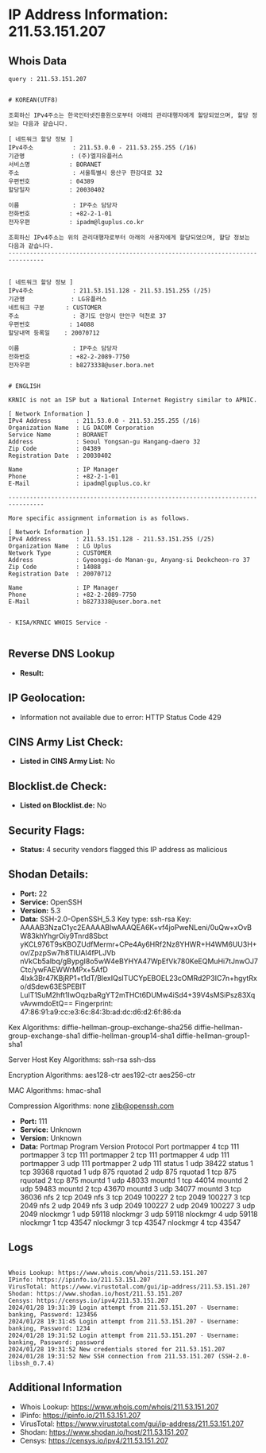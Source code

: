# IP Address Information: 211.53.151.207

## Whois Data
```
query : 211.53.151.207


# KOREAN(UTF8)

조회하신 IPv4주소는 한국인터넷진흥원으로부터 아래의 관리대행자에게 할당되었으며, 할당 정보는 다음과 같습니다.

[ 네트워크 할당 정보 ]
IPv4주소           : 211.53.0.0 - 211.53.255.255 (/16)
기관명             : (주)엘지유플러스
서비스명           : BORANET
주소               : 서울특별시 용산구 한강대로 32
우편번호           : 04389
할당일자           : 20030402

이름               : IP주소 담당자
전화번호           : +82-2-1-01
전자우편           : ipadm@lguplus.co.kr

조회하신 IPv4주소는 위의 관리대행자로부터 아래의 사용자에게 할당되었으며, 할당 정보는 다음과 같습니다.
--------------------------------------------------------------------------------


[ 네트워크 할당 정보 ]
IPv4주소           : 211.53.151.128 - 211.53.151.255 (/25)
기관명             : LG유플러스
네트워크 구분      : CUSTOMER
주소               : 경기도 안양시 만안구 덕천로 37
우편번호           : 14088
할당내역 등록일    : 20070712

이름               : IP주소 담당자
전화번호           : +82-2-2089-7750
전자우편           : b8273338@user.bora.net


# ENGLISH

KRNIC is not an ISP but a National Internet Registry similar to APNIC.

[ Network Information ]
IPv4 Address       : 211.53.0.0 - 211.53.255.255 (/16)
Organization Name  : LG DACOM Corporation
Service Name       : BORANET
Address            : Seoul Yongsan-gu Hangang-daero 32
Zip Code           : 04389
Registration Date  : 20030402

Name               : IP Manager
Phone              : +82-2-1-01
E-Mail             : ipadm@lguplus.co.kr

--------------------------------------------------------------------------------

More specific assignment information is as follows.

[ Network Information ]
IPv4 Address       : 211.53.151.128 - 211.53.151.255 (/25)
Organization Name  : LG Uplus
Network Type       : CUSTOMER
Address            : Gyeonggi-do Manan-gu, Anyang-si Deokcheon-ro 37
Zip Code           : 14088
Registration Date  : 20070712

Name               : IP Manager
Phone              : +82-2-2089-7750
E-Mail             : b8273338@user.bora.net


- KISA/KRNIC WHOIS Service -


```
## Reverse DNS Lookup
- **Result:** 

## IP Geolocation:
- Information not available due to error: HTTP Status Code 429

## CINS Army List Check:
- **Listed in CINS Army List:** 
No

## Blocklist.de Check:
- **Listed on Blocklist.de:** 
No

## Security Flags:
- **Status:** 4 security vendors flagged this IP address as malicious

## Shodan Details:
- **Port:** 22
- **Service:** OpenSSH
- **Version:** 5.3
- **Data:** SSH-2.0-OpenSSH_5.3
Key type: ssh-rsa
Key: AAAAB3NzaC1yc2EAAAABIwAAAQEA6K+vf4joPweNLeni/0uQw+xOvBW83khYhgrOiy9Tnrd8Sbct
yKCL976T9sKBOZUdfMermr+CPe4Ay6HRf2Nz8YHWR+H4WM6UU3H+ov/ZpzpSw7h8TlUAI4fPLJVb
nVkCb5albq/gBypgI8o5wW4eBYHYA47WpEfVk780KeEQMuHi7tJnwOJ7Ctc/ywFAEWWrMPx+5AfD
4lxk3Br47KBjRP1+t1dT/BlexIQsITUCYpEBOEL23cOMRd2P3IC7n+hgytRxo/dSdew63ESPEBIT
LulT1SuM2hft1IwOqzbaRgYT2mTHCt6DUMw4iSd4+39V4sMSiPsz83XqvAvwmdoEtQ==
Fingerprint: 47:86:91:a9:cc:e3:6c:84:3b:ad:dc:d6:d2:6f:86:da

Kex Algorithms:
	diffie-hellman-group-exchange-sha256
	diffie-hellman-group-exchange-sha1
	diffie-hellman-group14-sha1
	diffie-hellman-group1-sha1

Server Host Key Algorithms:
	ssh-rsa
	ssh-dss

Encryption Algorithms:
	aes128-ctr
	aes192-ctr
	aes256-ctr

MAC Algorithms:
	hmac-sha1

Compression Algorithms:
	none
	zlib@openssh.com


- **Port:** 111
- **Service:** Unknown
- **Version:** Unknown
- **Data:** Portmap
Program	Version	Protocol	Port
portmapper	4	tcp	111
portmapper	3	tcp	111
portmapper	2	tcp	111
portmapper	4	udp	111
portmapper	3	udp	111
portmapper	2	udp	111
status	1	udp	38422
status	1	tcp	39368
rquotad	1	udp	875
rquotad	2	udp	875
rquotad	1	tcp	875
rquotad	2	tcp	875
mountd	1	udp	48033
mountd	1	tcp	44014
mountd	2	udp	59483
mountd	2	tcp	43670
mountd	3	udp	34077
mountd	3	tcp	36036
nfs	2	tcp	2049
nfs	3	tcp	2049
100227	2	tcp	2049
100227	3	tcp	2049
nfs	2	udp	2049
nfs	3	udp	2049
100227	2	udp	2049
100227	3	udp	2049
nlockmgr	1	udp	59118
nlockmgr	3	udp	59118
nlockmgr	4	udp	59118
nlockmgr	1	tcp	43547
nlockmgr	3	tcp	43547
nlockmgr	4	tcp	43547


## Logs
```

Whois Lookup: https://www.whois.com/whois/211.53.151.207
IPinfo: https://ipinfo.io/211.53.151.207
VirusTotal: https://www.virustotal.com/gui/ip-address/211.53.151.207
Shodan: https://www.shodan.io/host/211.53.151.207
Censys: https://censys.io/ipv4/211.53.151.207
2024/01/28 19:31:39 Login attempt from 211.53.151.207 - Username: banking, Password: 123456
2024/01/28 19:31:45 Login attempt from 211.53.151.207 - Username: banking, Password: 1234
2024/01/28 19:31:52 Login attempt from 211.53.151.207 - Username: banking, Password: password
2024/01/28 19:31:52 New credentials stored for 211.53.151.207
2024/01/28 19:31:52 New SSH connection from 211.53.151.207 (SSH-2.0-libssh_0.7.4)

```
## Additional Information
- Whois Lookup: https://www.whois.com/whois/211.53.151.207
- IPinfo: https://ipinfo.io/211.53.151.207
- VirusTotal: https://www.virustotal.com/gui/ip-address/211.53.151.207
- Shodan: https://www.shodan.io/host/211.53.151.207
- Censys: https://censys.io/ipv4/211.53.151.207

